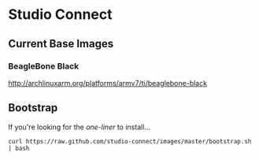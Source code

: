 # Studio Connect

## Current Base Images

### BeagleBone Black

http://archlinuxarm.org/platforms/armv7/ti/beaglebone-black

## Bootstrap

If you're looking for the *one-liner* to install...

```curl https://raw.github.com/studio-connect/images/master/bootstrap.sh | bash```
